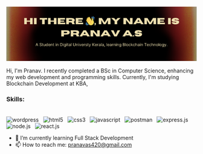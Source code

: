 ![Student in Digital Universty Kerala, learning Blockchain Technology.](https://github.com/PranavAS22/PranavAS22/blob/main/profile.png)

Hi, I'm Pranav. I recently completed a BSc in Computer Science, enhancing my web development and programming skills. Currently, I'm studying Blockchain Development at KBA,

### Skills:<br> <br> 
<img src='https://cdn.jsdelivr.net/gh/devicons/devicon@latest/icons/wordpress/wordpress-original.svg' alt='wordpress' height='40'> &nbsp;
<img src='https://cdn.jsdelivr.net/gh/devicons/devicon@latest/icons/html5/html5-original.svg' alt='html5' height='40'> &nbsp;
<img src='https://cdn.jsdelivr.net/gh/devicons/devicon@latest/icons/css3/css3-original.svg' alt='css3' height='40'> &nbsp;
<img src='https://cdn.jsdelivr.net/gh/devicons/devicon@latest/icons/javascript/javascript-original.svg' alt='javascript' height='40'> &nbsp;
<img src='https://cdn.jsdelivr.net/gh/devicons/devicon@latest/icons/postman/postman-original.svg' alt='postman' height='40'> &nbsp;
<img src="https://img.shields.io/badge/Express.js-white?style=for-the-badge&logo=express&logoColor=black" alt="express.js">
<img src='https://cdn.jsdelivr.net/gh/devicons/devicon@latest/icons/nodejs/nodejs-original.svg' alt='node.js' height='40'> &nbsp;
<img src='https://cdn.jsdelivr.net/gh/devicons/devicon@latest/icons/react/react-original.svg' alt='react.js' height='40'> &nbsp;

- 🌱 I’m currently learning Full Stack Development 
- 📫 How to reach me: pranavas420@gmail.com 





<!--
**PranavAS22/PranavAS22** is a ✨ _special_ ✨ repository because its `README.md` (this file) appears on your GitHub profile.

Here are some ideas to get you started:

- 🔭 I’m currently working on ...
- 🌱 I’m currently learning ...
- 👯 I’m looking to collaborate on ...
- 🤔 I’m looking for help with ...
- 💬 Ask me about ...
- 📫 How to reach me: ...
- 😄 Pronouns: ...
- ⚡ Fun fact: ...
-->
